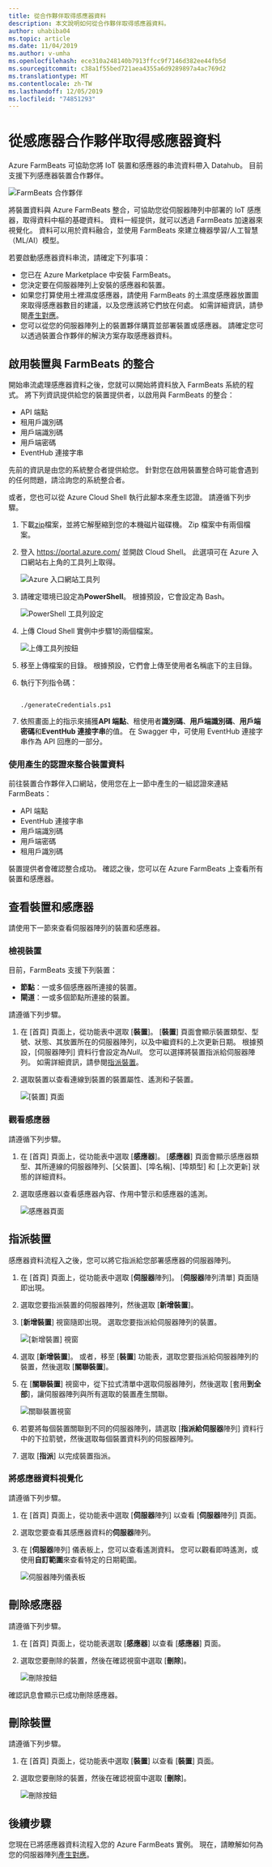 ```yaml
---
title: 從合作夥伴取得感應器資料
description: 本文說明如何從合作夥伴取得感應器資料。
author: uhabiba04
ms.topic: article
ms.date: 11/04/2019
ms.author: v-umha
ms.openlocfilehash: ece310a248140b7913ffcc9f7146d382ee44fb5d
ms.sourcegitcommit: c38a1f55bed721aea4355a6d9289897a4ac769d2
ms.translationtype: MT
ms.contentlocale: zh-TW
ms.lasthandoff: 12/05/2019
ms.locfileid: "74851293"
---
```

# <a name="get-sensor-data-from-sensor-partners"></a>從感應器合作夥伴取得感應器資料

Azure FarmBeats 可協助您將 IoT 裝置和感應器的串流資料帶入 Datahub。 目前支援下列感應器裝置合作夥伴。

  ![FarmBeats 合作夥伴](./media/get-sensor-data-from-sensor-partner/partner-information-1.png)

將裝置資料與 Azure FarmBeats 整合，可協助您從伺服器陣列中部署的 IoT 感應器，取得資料中樞的基礎資料。 資料一經提供，就可以透過 FarmBeats 加速器來視覺化。 資料可以用於資料融合，並使用 FarmBeats 來建立機器學習/人工智慧（ML/AI）模型。

若要啟動感應器資料串流，請確定下列事項：

-  您已在 Azure Marketplace 中安裝 FarmBeats。
-  您決定要在伺服器陣列上安裝的感應器和裝置。
-  如果您打算使用土裡濕度感應器，請使用 FarmBeats 的土濕度感應器放置圖來取得感應器數目的建議，以及您應該將它們放在何處。 如需詳細資訊，請參閱[產生對應](generate-maps.md)。
- 您可以從您的伺服器陣列上的裝置夥伴購買並部署裝置或感應器。 請確定您可以透過裝置合作夥伴的解決方案存取感應器資料。

## <a name="enable-device-integration-with-farmbeats"></a>啟用裝置與 FarmBeats 的整合 

開始串流處理感應器資料之後，您就可以開始將資料放入 FarmBeats 系統的程式。 將下列資訊提供給您的裝置提供者，以啟用與 FarmBeats 的整合：

 - API 端點
 - 租用戶識別碼
 - 用戶端識別碼
 - 用戶端密碼
 - EventHub 連接字串

先前的資訊是由您的系統整合者提供給您。 針對您在啟用裝置整合時可能會遇到的任何問題，請洽詢您的系統整合者。

或者，您也可以從 Azure Cloud Shell 執行此腳本來產生認證。 請遵循下列步驟。

1. 下載[zip](https://aka.ms/farmbeatspartnerscript)檔案，並將它解壓縮到您的本機磁片磁碟機。 Zip 檔案中有兩個檔案。
2. 登入 https://portal.azure.com/ 並開啟 Cloud Shell。 此選項可在 Azure 入口網站右上角的工具列上取得。

    ![Azure 入口網站工具列](./media/get-drone-imagery-from-drone-partner/navigation-bar-1.png)

3. 請確定環境已設定為**PowerShell**。 根據預設，它會設定為 Bash。

    ![PowerShell 工具列設定](./media/get-sensor-data-from-sensor-partner/power-shell-new-1.png)

4. 上傳 Cloud Shell 實例中步驟1的兩個檔案。

    ![上傳工具列按鈕](./media/get-sensor-data-from-sensor-partner/power-shell-two-1.png)

5. 移至上傳檔案的目錄。 根據預設，它們會上傳至使用者名稱底下的主目錄。
6. 執行下列指令碼：

    ```azurepowershell-interactive 

    ./generateCredentials.ps1   

    ```
7. 依照畫面上的指示來捕獲**API 端點**、租使用者**識別碼**、**用戶端識別碼**、**用戶端密碼**和**EventHub 連接字串**的值。 在 Swagger 中，可使用 EventHub 連接字串作為 API 回應的一部分。

### <a name="integrate-device-data-by-using-the-generated-credentials"></a>使用產生的認證來整合裝置資料

前往裝置合作夥伴入口網站，使用您在上一節中產生的一組認證來連結 FarmBeats：

 - API 端點
 - EventHub 連接字串
 - 用戶端識別碼
 - 用戶端密碼
 - 租用戶識別碼

 裝置提供者會確認整合成功。 確認之後，您可以在 Azure FarmBeats 上查看所有裝置和感應器。

## <a name="view-devices-and-sensors"></a>查看裝置和感應器

請使用下一節來查看伺服器陣列的裝置和感應器。

### <a name="view-devices"></a>檢視裝置

目前，FarmBeats 支援下列裝置：

- **節點**：一或多個感應器所連接的裝置。
- **閘道**：一或多個節點所連接的裝置。

請遵循下列步驟。

1. 在 [首頁] 頁面上，從功能表中選取 [**裝置**]。
  [**裝置**] 頁面會顯示裝置類型、型號、狀態、其放置所在的伺服器陣列，以及中繼資料的上次更新日期。 根據預設，[伺服器陣列] 資料行會設定為*Null*。 您可以選擇將裝置指派給伺服器陣列。 如需詳細資訊，請參閱[指派裝置](#assign-devices)。
2. 選取裝置以查看連線到裝置的裝置屬性、遙測和子裝置。

    ![[裝置] 頁面](./media/get-sensor-data-from-sensor-partner/view-devices-1.png)

### <a name="view-sensors"></a>觀看感應器

請遵循下列步驟。

1. 在 [首頁] 頁面上，從功能表中選取 [**感應器**]。
  [**感應器**] 頁面會顯示感應器類型、其所連線的伺服器陣列、[父裝置]、[埠名稱]、[埠類型] 和 [上次更新] 狀態的詳細資料。
2. 選取感應器以查看感應器內容、作用中警示和感應器的遙測。

    ![感應器頁面](./media/get-sensor-data-from-sensor-partner/view-sensors-1.png)

## <a name="assign-devices"></a>指派裝置  

感應器資料流程入之後，您可以將它指派給您部署感應器的伺服器陣列。

1. 在 [首頁] 頁面上，從功能表中選取 [**伺服器**陣列]。 [**伺服器**陣列清單] 頁面隨即出現。
2. 選取您要指派裝置的伺服器陣列，然後選取 [**新增裝置**]。
3. [**新增裝置**] 視窗隨即出現。 選取您要指派給伺服器陣列的裝置。

    ![[新增裝置] 視窗](./media/get-sensor-data-from-sensor-partner/add-devices-1.png)

4. 選取 [**新增裝置**]。 或者，移至 [**裝置**] 功能表，選取您要指派給伺服器陣列的裝置，然後選取 [**關聯裝置**]。
5. 在 [**關聯裝置**] 視窗中，從下拉式清單中選取伺服器陣列，然後選取 [套用**到全部**]，讓伺服器陣列與所有選取的裝置產生關聯。

    ![關聯裝置視窗](./media/get-sensor-data-from-sensor-partner/associate-devices-1.png)

6. 若要將每個裝置關聯到不同的伺服器陣列，請選取 [**指派給伺服器**陣列] 資料行中的下拉箭號，然後選取每個裝置資料列的伺服器陣列。
7. 選取 [**指派**] 以完成裝置指派。

### <a name="visualize-sensor-data"></a>將感應器資料視覺化

請遵循下列步驟。

1. 在 [首頁] 頁面上，從功能表中選取 [**伺服器**陣列] 以查看 [**伺服器**陣列] 頁面。
2. 選取您要查看其感應器資料的**伺服器**陣列。
3. 在 [**伺服器**陣列] 儀表板上，您可以查看遙測資料。 您可以觀看即時遙測，或使用**自訂範圍**來查看特定的日期範圍。

    ![伺服器陣列儀表板](./media/get-sensor-data-from-sensor-partner/telemetry-data-1.png)

## <a name="delete-a-sensor"></a>刪除感應器

請遵循下列步驟。

1. 在 [首頁] 頁面上，從功能表選取 [**感應器**] 以查看 [**感應器**] 頁面。
2. 選取您要刪除的裝置，然後在確認視窗中選取 [**刪除**]。

    ![刪除按鈕](./media/get-sensor-data-from-sensor-partner/delete-sensors-1.png)

確認訊息會顯示已成功刪除感應器。

## <a name="delete-devices"></a>刪除裝置

請遵循下列步驟。

1. 在 [首頁] 頁面上，從功能表中選取 [**裝置**] 以查看 [**裝置**] 頁面。
2. 選取您要刪除的裝置，然後在確認視窗中選取 [**刪除**]。

    ![刪除按鈕](./media/get-sensor-data-from-sensor-partner/delete-device-1.png)

## <a name="next-steps"></a>後續步驟

您現在已將感應器資料流程入您的 Azure FarmBeats 實例。 現在，請瞭解如何為您的伺服器陣列[產生對應](generate-maps.md#generate-maps)。
